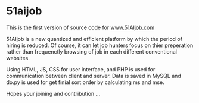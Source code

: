 # 51aijob

This is the first version of source code for www.51AIjob.com

51AIjob is a new quantized and efficient platform by which the period of hiring is reduced. Of course, it can let job hunters focus on thier preperation rather than frequenctly browsing of job in each different conventional websites.

Using HTML, JS, CSS for user interface, and PHP is used for communication between client and server. Data is saved in MySQL and do.py is used for get finial sort order by calculating ms and mse.

Hopes your joining and contribution ...

